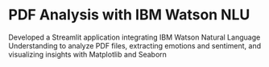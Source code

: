 # PDF Analysis with IBM Watson NLU
Developed a Streamlit application integrating IBM Watson Natural Language Understanding to analyze PDF files,
extracting emotions and sentiment, and visualizing insights with Matplotlib and Seaborn
